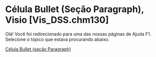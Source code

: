 
# Célula Bullet (Seção Paragraph), Visio [Vis_DSS.chm130]

Olá! Você foi redirecionado para uma das nossas páginas de Ajuda F1. Selecione o tópico que estava procurando abaixo.

[Célula Bullet (seção Paragraph)](http://msdn.microsoft.com/library/124a5ee1-6dd1-d17d-6f0e-dbaa5d95d9cd%28Office.15%29.aspx)

